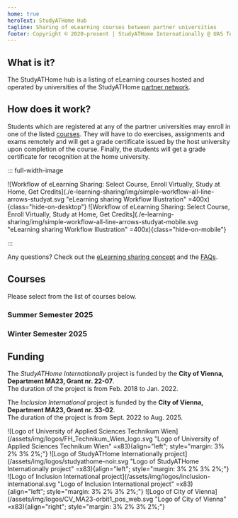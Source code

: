 ```yaml
---
home: true
heroText: StudyATHome Hub
tagline: Sharing of eLearning courses between partner universities
footer: Copyright © 2020-present | StudyATHome Internationally @ UAS Technikum Wien
---
```


## What is it?

The StudyATHome hub is a listing of eLearning courses hosted and operated by universities of the StudyATHome [partner network](/studyathome/partner/).

## How does it work?

Students which are registered at any of the partner universities may enroll in one of the listed [courses](/courses/). They will have to do exercises, assignments and exams remotely and will get a grade certificate issued by the host university upon completion of the course. Finally, the students will get a grade certificate for recognition at the home university.

::: full-width-image

![Workflow of eLearning Sharing: Select Course, Enroll Virtually, Study at Home, Get Credits](./e-learning-sharing/img/simple-workflow-all-line-arrows-studyat.svg "eLearning sharing Workflow Illustration" =400x){class="hide-on-desktop"}
![Workflow of eLearning Sharing: Select Course, Enroll Virtually, Study at Home, Get Credits](./e-learning-sharing/img/simple-workflow-all-line-arrows-studyat-mobile.svg "eLearning sharing Workflow Illustration" =400x){class="hide-on-mobile"}

:::

Any questions? Check out the [eLearning sharing concept](/e-learning-sharing) and the [FAQs](/e-learning-sharing/faq.html).

## Courses

Please select from the list of courses below.

### Summer Semester 2025

<Courses summer sort="name" path="/courses/"/>

### Winter Semester 2025

<Courses winter sort="name" path="/courses/"/>

## Funding

The _StudyATHome Internationally_ project is funded by the **City of Vienna, Department MA23, Grant nr. 22-07**.  
The duration of the project is from Feb. 2018 to Jan. 2022.

The _Inclusion International_ project is funded by the **City of Vienna, Department MA23, Grant nr. 33-02**.  
The duration of the project is from Sept. 2022 to Aug. 2025.

![Logo of University of Applied Sciences Technikum Wien](/assets/img/logos/FH_Technikum_Wien_logo.svg "Logo of University of Applied Sciences Technikum Wien" =x83){align="left"; style="margin: 3% 2% 3% 2%;"}
![Logo of StudyATHome Internationally project](/assets/img/logos/studyathome-noir.svg "Logo of StudyATHome Internationally project" =x83){align="left"; style="margin: 3% 2% 3% 2%;"}
![Logo of Inclusion International project](/assets/img/logos/inclusion-international.svg "Logo of Inclusion International project" =x83){align="left"; style="margin: 3% 2% 3% 2%;"}
![Logo of City of Vienna](/assets/img/logos/CV_MA23-orbit1_pos_web.svg "Logo of City of Vienna" =x83){align="right"; style="margin: 3% 2% 3% 2%;"}
